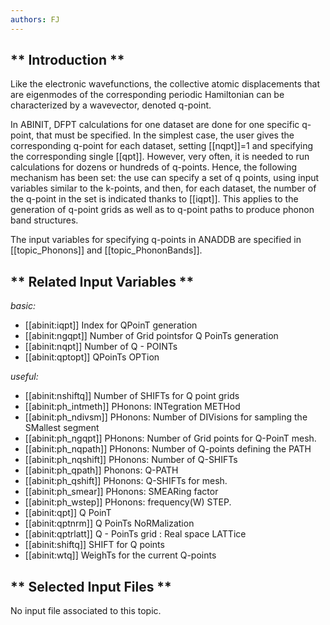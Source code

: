 ```yaml
---
authors: FJ
---
```


## ** Introduction **

Like the electronic wavefunctions, the collective atomic displacements that
are eigenmodes of the corresponding periodic Hamiltonian can be characterized
by a wavevector, denoted q-point.

In ABINIT, DFPT calculations for one dataset are done for one specific
q-point, that must be specified. In the simplest case, the user gives the
corresponding q-point for each dataset, setting [[nqpt]]=1 and specifying the
corresponding single [[qpt]]. However, very often, it is needed to run
calculations for dozens or hundreds of q-points. Hence, the following
mechanism has been set: the use can specify a set of q points, using input
variables similar to the k-points, and then, for each dataset, the number of
the q-point in the set is indicated thanks to [[iqpt]]. This applies to the
generation of q-point grids as well as to q-point paths to produce phonon band
structures.

The input variables for specifying q-points in ANADDB are specified in
[[topic_Phonons]] and [[topic_PhononBands]].



## ** Related Input Variables **

*basic:*

- [[abinit:iqpt]]  Index for QPoinT generation
- [[abinit:ngqpt]]  Number of Grid pointsfor Q PoinTs generation
- [[abinit:nqpt]]  Number of Q - POINTs
- [[abinit:qptopt]]  QPoinTs OPTion
 
*useful:*

- [[abinit:nshiftq]]  Number of SHIFTs for Q point grids
- [[abinit:ph_intmeth]]  PHonons: INTegration METHod
- [[abinit:ph_ndivsm]]  PHonons: Number of DIVisions for sampling the SMallest segment
- [[abinit:ph_ngqpt]]  PHonons: Number of Grid points for Q-PoinT mesh.
- [[abinit:ph_nqpath]]  PHonons: Number of Q-points defining the PATH
- [[abinit:ph_nqshift]]  PHonons: Number of Q-SHIFTs
- [[abinit:ph_qpath]]  Phonons: Q-PATH
- [[abinit:ph_qshift]]  PHonons: Q-SHIFTs for mesh.
- [[abinit:ph_smear]]  PHonons: SMEARing factor
- [[abinit:ph_wstep]]  PHonons: frequency(W)  STEP.
- [[abinit:qpt]]  Q PoinT
- [[abinit:qptnrm]]  Q PoinTs NoRMalization
- [[abinit:qptrlatt]]  Q - PoinTs grid : Real space LATTice
- [[abinit:shiftq]]  SHIFT for Q points
- [[abinit:wtq]]  WeighTs for the current Q-points
 

## ** Selected Input Files **

No input file associated to this topic.


